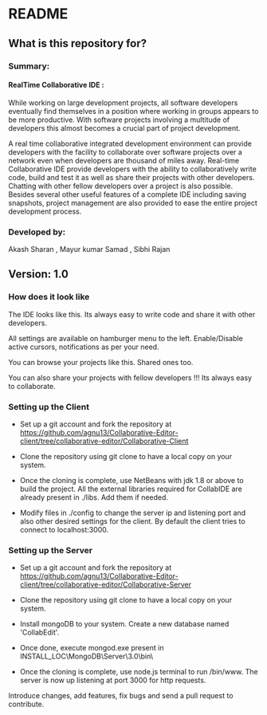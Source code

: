 # README 

## What is this repository for? 

### Summary: 

#### RealTime Collaborative IDE :

While working on large development projects, all software developers eventually find themselves in a position where working in groups appears to be more productive. With software projects involving a multitude of developers this almost becomes a crucial part of project development. 

A real time collaborative integrated development environment can provide developers with the facility to collaborate over software projects over a network even when developers are thousand of miles away. Real-time Collaborative IDE provide developers with the ability to collaboratively write code, build and test it as well as share their projects with other developers. Chatting with other fellow developers over a project is also possible. Besides several other useful features of a complete IDE including saving snapshots, project management are also provided to ease the entire project development process.

### Developed by:
Akash Sharan , Mayur kumar Samad , Sibhi Rajan

## Version: 1.0

### How does it look like

The IDE looks like this. Its always easy to write code and share it with other developers. 

All settings are available on hamburger menu to the left. Enable/Disable active cursors, notifications as per your need. 

You can browse your projects like this. Shared ones too.

You can also share your projects with fellow developers !!! Its always easy to collaborate.
 
### Setting up the Client  

* Set up a git account and fork the repository at https://github.com/agnu13/Collaborative-Editor-client/tree/collaborative-editor/Collaborative-Client

* Clone the repository using git clone to have a local copy on your system.

* Once the cloning is complete, use NetBeans with jdk 1.8 or above to build the project. All the external libraries required for 
CollabIDE are already present in ./libs. Add them if needed.

* Modify files in ./config to change the server ip and listening port and also other desired settings for the client. By default the client tries to connect to localhost:3000.

### Setting up the Server

* Set up a git account and fork the repository at https://github.com/agnu13/Collaborative-Editor-client/tree/collaborative-editor/Collaborative-Server

* Clone the repository using git clone to have a local copy on your system. 

* Install mongoDB to your system. Create a new database named 'CollabEdit'.

* Once done, execute mongod.exe present in INSTALL_LOC\MongoDB\Server\3.0\bin\

* Once the cloning is complete, use node.js terminal to run /bin/www. The server is now up listening at port 3000 for http requests.

Introduce changes, add features, fix bugs and send a pull request to contribute. 

